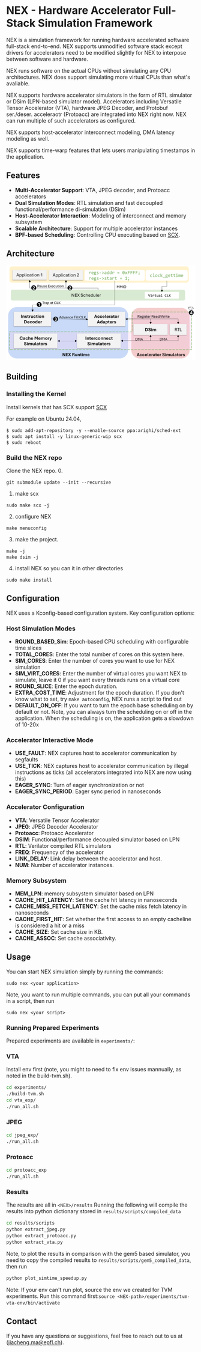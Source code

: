 # NEX - Hardware Accelerator Full-Stack Simulation Framework

NEX is a simulation framework for running hardware accelerated software full-stack end-to-end. NEX supports unmodified software stack except drivers for accelerators need to be modified slightly for NEX to interpose between software and hardware. 

NEX runs software on the actual CPUs without simulating any CPU architectures. NEX does support simulating more virtual CPUs than what's avaliable.   

NEX supports hardware accelerator simulators in the form of RTL simulator or DSim (LPN-based simulator model). Accelerators including Versatile Tensor Accelerator (VTA), hardware JPEG Decoder, and Protobuf ser./deser. acceleraotr (Protoacc) are integrated into NEX right now. NEX can run multiple of such accelerators as configured. 

NEX supports host-accelerator interconnect modeling, DMA latency modeling as well. 

NEX supports time-warp features that lets users manipulating timestamps in the application. 

## Features

- **Multi-Accelerator Support**: VTA, JPEG decoder, and Protoacc accelerators
- **Dual Simulation Modes**: RTL simulation and fast decoupled functional/performance di-simulation (DSim)
- **Host-Accelerator Interaction**: Modeling of interconnect and memory subsystem
- **Scalable Architecture**: Support for multiple accelerator instances
- **BPF-based Scheduling**: Controlling CPU executing based on [SCX](https://github.com/sched-ext/scx). 

## Architecture

![NEX Architecture](figs/nex-archi.svg)

## Building

### Installing the Kernel
Install kernels that has SCX support [SCX](https://github.com/sched-ext/scx)

For example on Ubuntu 24.04, 

```
$ sudo add-apt-repository -y --enable-source ppa:arighi/sched-ext
$ sudo apt install -y linux-generic-wip scx
$ sudo reboot
```

### Build the NEX repo
Clone the NEX repo.
0. 
```
git submodule update --init --recursive
```
1. make scx 
```
sudo make scx -j
```
2. configure NEX
```
make menuconfig
```
3. make the project. 
```
make -j
make dsim -j
```
4. install NEX so you can it in other directories
```
sudo make install
```

## Configuration

NEX uses a Kconfig-based configuration system. Key configuration options:

### Host Simulation Modes
- **ROUND_BASED_Sim**: Epoch-based CPU scheduling with configurable time slices
- **TOTAL_CORES**: Enter the total number of cores on this system here.
- **SIM_CORES**: Enter the number of cores you want to use for NEX simulation
- **SIM_VIRT_CORES**: Enter the number of virtual cores you want NEX to simulate, leave it 0 if you want every threads runs on a virtual core
- **ROUND_SLICE**: Enter the epoch duration. 
- **EXTRA_COST_TIME**: Adjustment for the epoch duration. If you don't know what to set, try `make autoconfig`, NEX runs a script to find out 
- **DEFAULT_ON_OFF**: If you want to turn the epoch base scheduling on by default or not. Note, you can always turn the scheduling on or off in the application. When the scheduling is on, the application gets a slowdown of 10-20x

### Accelerator Interactive Mode
- **USE_FAULT**: NEX captures host to accelerator communication by segfaults
- **USE_TICK**: NEX captures host to accelerator communication by illegal instructions as ticks (all accelerators integrated into NEX are now using this)
- **EAGER_SYNC**: Turn of eager synchronization or not
- **EAGER_SYNC_PERIOD**: Eager sync period in nanoseconds 

### Accelerator Configuration
- **VTA**: Versatile Tensor Accelerator
- **JPEG**: JPEG Decoder Accelerator
- **Protoacc**: Protoacc Accelerator
- **DSIM**: Functional/performance decoupled simulator based on LPN
- **RTL**: Verilator compiled RTL simulators
- **FREQ**: Frequency of the accelerator
- **LINK_DELAY**: Link delay between the accelerator and host.
- **NUM**: Number of accelerator instances.

### Memory Subsystem
- **MEM_LPN**: memory subsystem simulator based on LPN
- **CACHE_HIT_LATENCY**: Set the cache hit latency in nanoseconds
- **CACHE_MISS_FETCH_LATENCY**: Set the cache miss fetch latency in nanoseconds 
- **CACHE_FIRST_HIT**:  Set whether the first access to an empty cacheline is considered a hit or a miss
- **CACHE_SIZE**: Set cache size in KB.
- **CACHE_ASSOC**: Set cache associativity.

## Usage

You can start NEX simulation simply by running the commands:
```
sudo nex <your application>
```
Note, you want to run multiple commands, you can put all your commands in a script, then run 
```
sudo nex <your script>
```

### Running Prepared Experiments

Prepared experiments are available in `experiments/`:

### VTA
Install env first (note, you might to need to fix env issues mannually, as noted in the build-tvm.sh).
```bash
cd experiments/
./build-tvm.sh
cd vta_exp/
./run_all.sh
``` 
### JPEG
```bash
cd jpeg_exp/
./run_all.sh
```

### Protoacc
```bash 
cd protoacc_exp
./run_all.sh
```

### Results
The results are all in `<NEX>/results`
Running the following will compile the results into python dictionary stored in `results/scripts/compiled_data`
```bash
cd results/scripts
python extract_jpeg.py
python extract_protoacc.py
python extract_vta.py
```

Note, to plot the results in comparison with the gem5 based simulator, you need to copy the compiled results to `results/scripts/gem5_compiled_data`, then run 
```bash
python plot_simtime_speedup.py
```
Note: If your env can't run plot, source the env we created for TVM experiments. Run this command first:`source <NEX-path>/experiments/tvm-vta-env/bin/activate`


## Contact

If you have any questions or suggestions, feel free to reach out to us at (jiacheng.ma@epfl.ch).